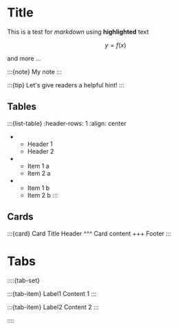 # Title

This is a test for *markdown* using **highlighted** text

$$y=f(x)$$

and more ...

:::{note}
My note
:::

:::{tip}
Let's give readers a helpful hint!
:::

## Tables

:::{list-table}
:header-rows: 1
:align: center

* - Header 1
  - Header 2
* - Item 1 a
  - Item 2 a
* - Item 1 b
  - Item 2 b
:::

## Cards

:::{card} Card Title
Header
^^^
Card content
+++
Footer
:::

# Tabs

::::{tab-set}

:::{tab-item} Label1
Content 1
:::

:::{tab-item} Label2
Content 2
:::

::::